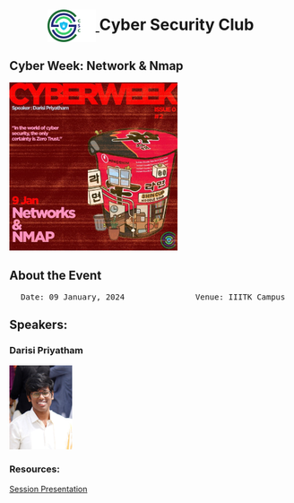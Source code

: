 <h1 align="center">
    <a href="https://github.com/CSYClubIIITK/ClubVault">
        <img src="https://raw.githubusercontent.com/CSYClubIIITK/ClubVault/main/Logo.png" valign="middle" height="58" alt="CSY logo" />
    </a>
    <span valign="middle">
        Cyber Security Club
    </span>
</h1>

<h2>Cyber Week: Network & Nmap</h2>
<section>
    <div class="container container1">
        <div class="content">
            <img class="banner" src="networks.jpeg" alt="Network and Nmap" style="height:300px;">
            <br>
            <h2>About the Event</h2>
            <p><pre><center> Date: 09 January, 2024               Venue: IIITK Campus</center></pre></p>

            
 <h2>Speakers:</h2>
 <h3>Darisi Priyatham</h3>
    <img src="priyatham.jpg" float="left" height="150" alt="Darisi Priyatham" />

### Resources:

[Session Presentation]()